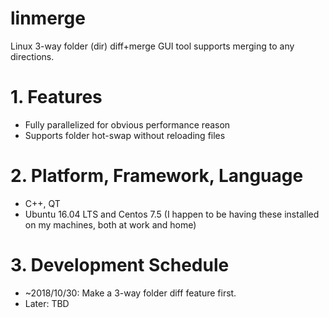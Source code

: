 # linmerge
Linux 3-way folder (dir) diff+merge GUI tool supports merging to any directions.

# 1. Features
- Fully parallelized for obvious performance reason
- Supports folder hot-swap without reloading files

# 2. Platform, Framework, Language
- C++, QT 
- Ubuntu 16.04 LTS and Centos 7.5 (I happen to be having these installed on my machines, both at work and home)

# 3. Development Schedule
- ~2018/10/30: Make a 3-way folder diff feature first. 
- Later: TBD
